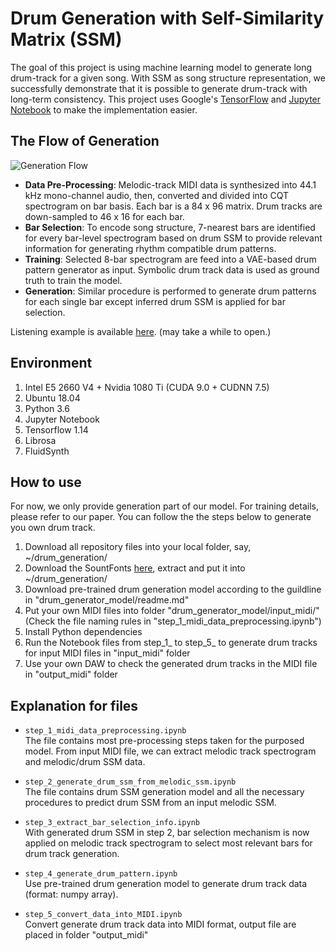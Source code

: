 Drum Generation with Self-Similarity Matrix (SSM)
==================

The goal of this project is using machine learning model to generate long drum-track for a given song.
With SSM as song structure representation, we successfully demonstrate that it is possible to generate drum-track with long-term consistency. This project uses Google's [TensorFlow](https://www.tensorflow.org/ "link") and [Jupyter Notebook](https://github.com/jupyter/notebook "link") to make the implementation easier.

## The Flow of Generation
![Generation Flow](misc/generation_flow.png "Generation Flow")

- **Data Pre-Processing**: Melodic-track MIDI data is synthesized into 44.1 kHz mono-channel audio, then, converted and divided into CQT spectrogram on bar basis. Each bar is a 84 x 96 matrix. Drum tracks are down-sampled to 46 x 16 for each bar.
- **Bar Selection**: To encode song structure, 7-nearest bars are identified for every bar-level spectrogram based on drum SSM to provide relevant information for generating rhythm compatible drum patterns.
- **Training**: Selected 8-bar spectrogram are feed into a VAE-based drum pattern generator as input. Symbolic drum track data is used as ground truth to train the model.
- **Generation**: Similar procedure is performed to generate drum patterns for each single bar except inferred drum SSM is applied for bar selection. 

Listening example is available [here](https://sma1033.github.io/drum_generation_with_ssm/ "link"). (may take a while to open.)


## Environment
1. Intel E5 2660 V4 + Nvidia 1080 Ti (CUDA 9.0 + CUDNN 7.5)
2. Ubuntu 18.04
3. Python 3.6
4. Jupyter Notebook
5. Tensorflow 1.14
6. Librosa
7. FluidSynth


## How to use

For now, we only provide generation part of our model. For training details, please refer to our paper. You can follow the the steps below to generate you own drum track.

1. Download all repository files into your local folder, say, ~/drum_generation/
2. Download the SountFonts [here](https://drive.google.com/open?id=1XTrXR27cj02kh1Bxs6YvPTosbQdDN_Am "link"), extract and put it into ~/drum_generation/
3. Download pre-trained drum generation model according to the guildline in "drum_generator_model/readme.md"
4. Put your own MIDI files into folder "drum_generator_model/input_midi/" (Check the file naming rules in "step_1_midi_data_preprocessing.ipynb")
5. Install Python dependencies
6. Run the Notebook files from step_1_ to step_5_ to generate drum tracks for input MIDI files in "input_midi" folder
7. Use your own DAW to check the generated drum tracks in the MIDI file in "output_midi" folder

## Explanation for files

- `step_1_midi_data_preprocessing.ipynb` <br/>
   The file contains most pre-processing steps taken for the purposed model. From input MIDI file, we can extract melodic track spectrogram and melodic/drum SSM data.

- `step_2_generate_drum_ssm_from_melodic_ssm.ipynb` <br/>
   The file contains drum SSM generation model and all the necessary procedures to predict drum SSM from an input melodic SSM.
   
- `step_3_extract_bar_selection_info.ipynb` <br/>
   With generated drum SSM in step 2, bar selection mechanism is now applied on melodic track spectrogram to select most relevant bars for drum track generation.
   
- `step_4_generate_drum_pattern.ipynb` <br/>
   Use pre-trained drum generation model to generate drum track data (format: numpy array).
   
- `step_5_convert_data_into_MIDI.ipynb` <br/>
   Convert generate drum track data into MIDI format, output file are placed in folder "output_midi"
   
   
   
   
   
   

